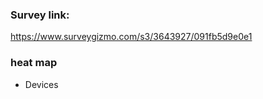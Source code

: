 

### Survey link: 
https://www.surveygizmo.com/s3/3643927/091fb5d9e0e1




### heat map 
+ Devices 